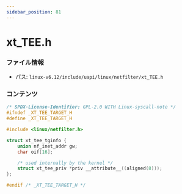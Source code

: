 ```yaml
---
sidebar_position: 81
---
```

# xt_TEE.h

### ファイル情報

- パス: `linux-v6.12/include/uapi/linux/netfilter/xt_TEE.h`

### コンテンツ

```h
/* SPDX-License-Identifier: GPL-2.0 WITH Linux-syscall-note */
#ifndef _XT_TEE_TARGET_H
#define _XT_TEE_TARGET_H

#include <linux/netfilter.h>

struct xt_tee_tginfo {
	union nf_inet_addr gw;
	char oif[16];

	/* used internally by the kernel */
	struct xt_tee_priv *priv __attribute__((aligned(8)));
};

#endif /* _XT_TEE_TARGET_H */

```
